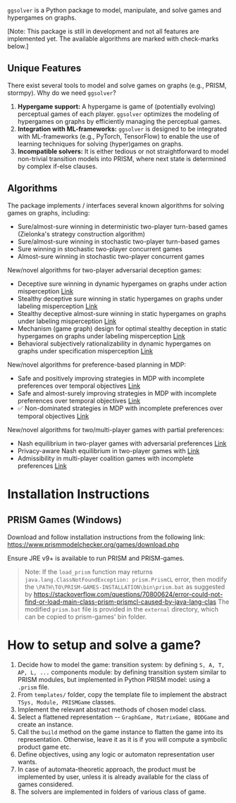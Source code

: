 `ggsolver` is a Python package to model, manipulate, and solve 
games and hypergames on graphs. 

[Note: This package is still in development and not all features are implemented yet. 
The available algorithms are marked with check-marks below.]


## Unique Features

There exist several tools to model and solve games on graphs (e.g., PRISM, stormpy). 
Why do we need `ggsolver`?

1. **Hypergame support:** 
    A hypergame is game of (potentially evolving) perceptual games of each player. 
    `ggsolver` optimizes the modeling of hypergames on graphs by efficiently managing the perceptual games.
2. **Integration with ML-frameworks:** 
    `ggsolver` is designed to be integrated with ML-frameworks (e.g., PyTorch, TensorFlow) to enable the use of 
    learning techniques for solving (hyper)games on graphs.
3. **Incompatible solvers:** 
    It is either tedious or not straightforward to model non-trivial transition models into PRISM, 
    where next state is determined by complex if-else clauses.     


## Algorithms 
The package implements / interfaces several known algorithms for solving 
games on graphs, including:
* Sure/almost-sure winning in deterministic two-player turn-based games 
  (Zielonka's strategy construction algorithm)
* Sure/almost-sure winning in stochastic two-player turn-based games 
* Sure winning in stochastic two-player concurrent games 
* Almost-sure winning in stochastic two-player concurrent games

New/novel algorithms for two-player adversarial deception games:
* Deceptive sure winning in dynamic hypergames on graphs under action misperception [Link]()
* Stealthy deceptive sure winning in static hypergames on graphs under labeling misperception [Link]()
* Stealthy deceptive almost-sure winning in static hypergames on graphs under labeling misperception [Link]()
* Mechanism (game graph) design for optimal stealthy deception in static hypergames on graphs under labeling misperception [Link]()
* Behavioral subjectively rationalizability in dynamic hypergames on graphs under specification misperception [Link]()

New/novel algorithms for preference-based planning in MDP:
* Safe and positively improving strategies in MDP with incomplete preferences over temporal objectives [Link]()
* Safe and almost-surely improving strategies in MDP with incomplete preferences over temporal objectives [Link]()
* ✅ Non-dominated strategies in MDP with incomplete preferences over temporal objectives [Link]()

New/novel algorithms for two/multi-player games with partial preferences:
* Nash equilibrium in two-player games with adversarial preferences [Link]()
* Privacy-aware Nash equilibrium in two-player games with  [Link]()
* Admissibility in multi-player coalition games with incomplete preferences [Link]()




# Installation Instructions

## PRISM Games (Windows)

Download and follow installation instructions from the following link:
https://www.prismmodelchecker.org/games/download.php 

Ensure JRE v9+ is available to run PRISM and PRISM-games.

> Note: If the `load_prism` function may returns  `java.lang.ClassNotFoundException: prism.PrismCL` error, then 
> modify the `\PATH\TO\PRISM-GAMES-INSTALLATION\bin\prism.bat` as suggested by https://stackoverflow.com/questions/70800624/error-could-not-find-or-load-main-class-prism-prismcl-caused-by-java-lang-clas
> The modified `prism.bat` file is provided in the `external` directory, which can be copied to prism-games' bin folder. 


# How to setup and solve a game? 

1. Decide how to model the game: 
    transition system: by defining `S, A, T, AP, L, ...` components
    module: by defining transition system similar to PRISM modules, but implemented in Python
    PRISM model: using a `.prism` file.
2. From `templates/` folder, copy the template file to implement the abstract `TSys, Module, PRISMGame` classes.
3. Implement the relevant abstract methods of chosen model class.
4. Select a flattened representation -- `GraphGame, MatrixGame, BDDGame` and create an instance.
5. Call the `build` method on the game instance to flatten the game into its representation. 
    Otherwise, leave it as it is if you will compute a symbolic product game etc.
6. Define objectives, using any logic or automaton representation user wants.
7. In case of automata-theoretic approach, the product must be implemented by user, unless 
    it is already available for the class of games considered.
8. The solvers are implemented in folders of various class of game.